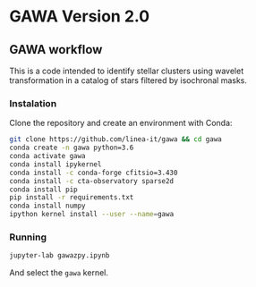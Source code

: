 # GAWA Version 2.0

## GAWA workflow

This is a code intended to identify stellar clusters using wavelet transformation in a catalog of stars filtered by isochronal masks.

### Instalation

Clone the repository and create an environment with Conda:
```bash
git clone https://github.com/linea-it/gawa && cd gawa 
conda create -n gawa python=3.6
conda activate gawa
conda install ipykernel
conda install -c conda-forge cfitsio=3.430
conda install -c cta-observatory sparse2d
conda install pip
pip install -r requirements.txt
conda install numpy
ipython kernel install --user --name=gawa
```

### Running

```bash
jupyter-lab gawazpy.ipynb
```
And select the `gawa` kernel.
